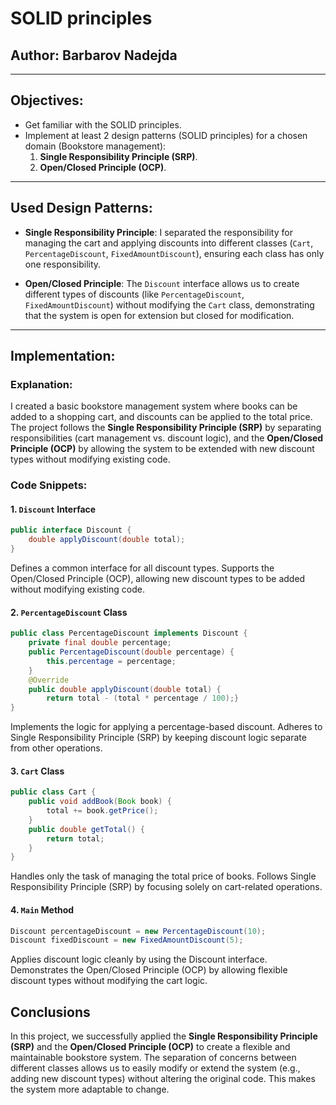 # SOLID principles


## Author: Barbarov Nadejda

----

## Objectives:

- Get familiar with the SOLID principles.
- Implement at least 2 design patterns (SOLID principles) for a chosen domain (Bookstore management):
    1. **Single Responsibility Principle (SRP)**.
    2. **Open/Closed Principle (OCP)**.

---

## Used Design Patterns:

* **Single Responsibility Principle**: I separated the responsibility for managing the cart and applying discounts into different classes (`Cart`, `PercentageDiscount`, `FixedAmountDiscount`), ensuring each class has only one responsibility.

* **Open/Closed Principle**: The `Discount` interface allows us to create different types of discounts (like `PercentageDiscount`, `FixedAmountDiscount`) without modifying the `Cart` class, demonstrating that the system is open for extension but closed for modification.

---

## Implementation:

### Explanation:

I created a basic bookstore management system where books can be added to a shopping cart, and discounts can be applied to the total price. The project follows the **Single Responsibility Principle (SRP)** by separating responsibilities (cart management vs. discount logic), and the **Open/Closed Principle (OCP)** by allowing the system to be extended with new discount types without modifying existing code.

### Code Snippets:

#### 1. `Discount` Interface
```java
public interface Discount {
    double applyDiscount(double total);
}
```
Defines a common interface for all discount types. Supports the Open/Closed Principle (OCP), allowing new discount types to be added without modifying existing code.

#### 2. `PercentageDiscount` Class
```java
public class PercentageDiscount implements Discount {
    private final double percentage;
    public PercentageDiscount(double percentage) {
        this.percentage = percentage;
    }
    @Override
    public double applyDiscount(double total) {
        return total - (total * percentage / 100);}
}
```
Implements the logic for applying a percentage-based discount. Adheres to Single Responsibility Principle (SRP) by keeping discount logic separate from other operations.

#### 3. `Cart` Class
```java
public class Cart {
    public void addBook(Book book) {
        total += book.getPrice();
    }
    public double getTotal() {
        return total;
    }
}
```
Handles only the task of managing the total price of books. Follows Single Responsibility Principle (SRP) by focusing solely on cart-related operations.

#### 4. `Main` Method
```java
Discount percentageDiscount = new PercentageDiscount(10);
Discount fixedDiscount = new FixedAmountDiscount(5);
```
Applies discount logic cleanly by using the Discount interface. Demonstrates the Open/Closed Principle (OCP) by allowing flexible discount types without modifying the cart logic.

## Conclusions
In this project, we successfully applied the **Single Responsibility Principle (SRP)** and the **Open/Closed Principle (OCP)** to create a flexible and maintainable bookstore system. The separation of concerns between different classes allows us to easily modify or extend the system (e.g., adding new discount types) without altering the original code. This makes the system more adaptable to change.
